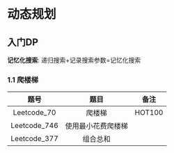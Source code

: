 # 动态规划
## 入门DP
**记忆化搜索**: 递归搜索+记录搜索参数=记忆化搜索
### 1.1 爬楼梯
|题号|题目|备注|
|:---:|:---:|:---:|
|Leetcode_70|爬楼梯|HOT100|
|Leetcode_746|使用最小花费爬楼梯||
|Leetcode_377|组合总和||
